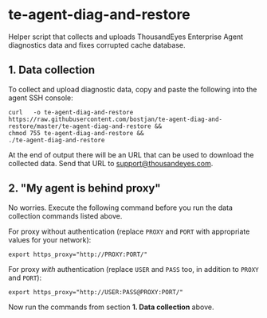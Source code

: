 # te-agent-diag-and-restore

Helper script that collects and uploads ThousandEyes Enterprise Agent diagnostics data and fixes corrupted cache database.



## 1. Data collection

To collect and upload diagnostic data, copy and paste the following into the agent SSH console:

    curl   -o te-agent-diag-and-restore https://raw.githubusercontent.com/bostjan/te-agent-diag-and-restore/master/te-agent-diag-and-restore &&
    chmod 755 te-agent-diag-and-restore &&
    ./te-agent-diag-and-restore

At the end of output there will be an URL that can be used to download the collected data.
Send that URL to support@thousandeyes.com.



## 2. "My agent is behind proxy"

No worries. Execute the following command before you run the data collection commands listed above.

For proxy without authentication (replace `PROXY` and `PORT` with appropriate values for your network):

    export https_proxy="http://PROXY:PORT/"


For proxy _with_ authentication (replace `USER` and `PASS` too, in addition to `PROXY` and `PORT`):

    export https_proxy="http://USER:PASS@PROXY:PORT/"


Now run the commands from section **1. Data collection** above.
